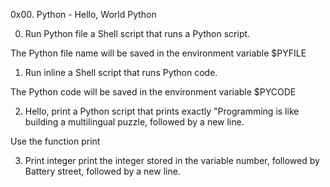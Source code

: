 0x00. Python - Hello, World
Python

0. Run Python file
a Shell script that runs a Python script.

The Python file name will be saved in the environment variable $PYFILE

1. Run inline
a Shell script that runs Python code.

The Python code will be saved in the environment variable $PYCODE

2. Hello, print
a Python script that prints exactly "Programming is like building a multilingual puzzle, followed by a new line.

Use the function print

3. Print integer
 print the integer stored in the variable number, followed by Battery street, followed by a new line.
